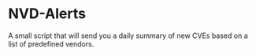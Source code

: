 # NVD-Alerts
A small script that will send you a daily summary of new CVEs based on a list of predefined vendors.
